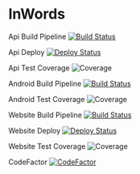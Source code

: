 # InWords

Api Build Pipeline [![Build Status](https://dev.azure.com/InWords/InWordsWebApi/_apis/build/status/WebApi%20Build?branchName=develop)](https://dev.azure.com/InWords/InWordsWebApi/_build/latest?definitionId=4&branchName=develop)

Api Deploy [![Deploy Status](https://vsrm.dev.azure.com/InWords/_apis/public/Release/badge/b9d41df8-0e90-4c7e-8f1f-0827ff4dd837/1/1)](https://dev.azure.com/InWords/InWordsWebApi/_release?_a=releases&view=mine&definitionId=1)

Api Test Coverage ![Coverage](https://img.shields.io/azure-devops/coverage/InWords/InWordsWebApi/4)

Android Build Pipeline [![Build Status](https://dev.azure.com/InWords/InWordsWebApi/_apis/build/status/Android%20Gradle?branchName=develop)](https://dev.azure.com/InWords/InWordsWebApi/_build/latest?definitionId=6&branchName=develop)

Android Test Coverage ![Coverage](https://img.shields.io/azure-devops/coverage/InWords/InWordsWebApi/6)

Website Build Pipeline [![Build Status](https://dev.azure.com/InWords/InWordsWebApi/_apis/build/status/Website%20Node?branchName=develop)](https://dev.azure.com/InWords/InWordsWebApi/_build/latest?definitionId=10&branchName=develop)

Website Deploy [![Deploy Status](https://vsrm.dev.azure.com/InWords/_apis/public/Release/badge/b9d41df8-0e90-4c7e-8f1f-0827ff4dd837/2/2)](https://dev.azure.com/InWords/InWordsWebApi/_release?_a=releases&view=mine&definitionId=2)

Website Test Coverage ![Coverage](https://img.shields.io/azure-devops/coverage/InWords/InWordsWebApi/10)

CodeFactor [![CodeFactor](https://www.codefactor.io/repository/github/inwords/inwords/badge/master)](https://www.codefactor.io/repository/github/inwords/inwords/overview/master)
